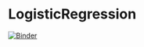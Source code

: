 # LogisticRegression

[![Binder](https://mybinder.org/badge.svg)](https://mybinder.org/v2/gh/Soley02/master?filepath=index.ipynb)
